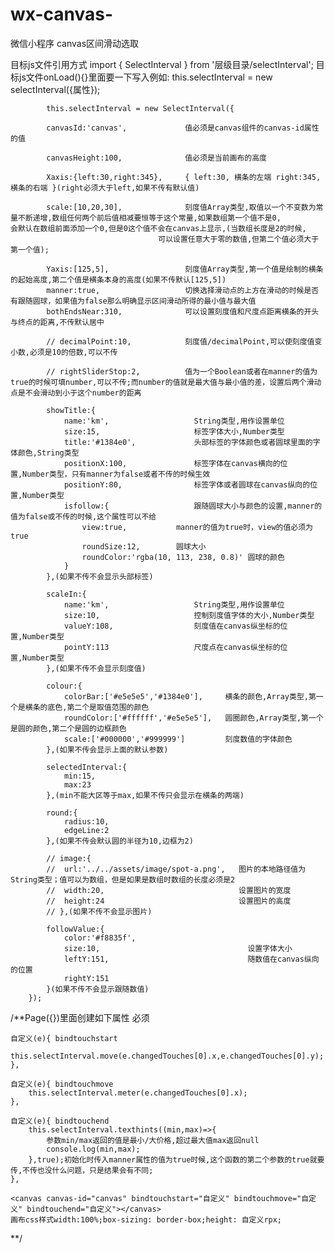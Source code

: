 # wx-canvas-

微信小程序 canvas区间滑动选取

目标js文件引用方式 import { SelectInterval } from '层级目录/selectInterval';
目标js文件onLoad(){}里面要一下写入例如: this.selectInterval = new selectInterval({属性});



			this.selectInterval = new SelectInterval({

			canvasId:'canvas',             值必须是canvas组件的canvas-id属性的值
			
			canvasHeight:100,              值必须是当前画布的高度
			
			Xaxis:{left:30,right:345},     { left:30, 横条的左端 right:345, 横条的右端 }(right必须大于left,如果不传有默认值)
			
			scale:[10,20,30],              刻度值Array类型,取值以一个不变数为常量不断递增,数组任何两个前后值相减要恒等于这个常量,如果数组第一个值不是0,                                      会默认在数组前面添加一个0,但是0这个值不会在canvas上显示,(当数组长度是2的时候,
                                     可以设置任意大于零的数值,但第二个值必须大于第一个值);
																		 
			Yaxis:[125,5],                 刻度值Array类型,第一个值是绘制的横条的起始高度,第二个值是横条本身的高度(如果不传默认[125,5])
			manner:true,                   切换选择滑动点的上方在滑动的时候是否有跟随圆球，如果值为false那么明确显示区间滑动所得的最小值与最大值
			bothEndsNear:310,              可以设置刻度值和尺度点距离横条的开头与终点的距离,不传默认居中
			
			// decimalPoint:10,            刻度值/decimalPoint,可以使刻度值变小数,必须是10的倍数,可以不传
			
			// rightSliderStop:2,          值为一个Boolean或者在manner的值为true的时候可填number,可以不传;而number的值就是最大值与最小值的差，设置后两个滑动点是不会滑动到小于这个number的距离
			
			showTitle:{
				name:'km',                   String类型,用作设置单位
				size:15,                     标签字体大小,Number类型
				title:'#1384e0',             头部标签的字体颜色或者圆球里面的字体颜色,String类型
				positionX:100,               标签字体在canvas横向的位置,Number类型，只有manner为false或者不传的时候生效
				positionY:80,                标签字体或者圆球在canvas纵向的位置,Number类型
				isfollow:{                   跟随圆球大小与颜色的设置,manner的值为false或不传的时候,这个属性可以不给
					view:true,           manner的值为true时，view的值必须为true
					roundSize:12,        圆球大小
					roundColor:'rgba(10, 113, 238, 0.8)' 圆球的颜色
				}
			},(如果不传不会显示头部标签)
			
			scaleIn:{
				name:'km',                   String类型,用作设置单位
				size:10,                     控制刻度值字体的大小,Number类型
				valueY:108,                  刻度值在canvas纵坐标的位置,Number类型
				pointY:113                   尺度点在canvas纵坐标的位置,Number类型
			},(如果不传不会显示刻度值)
			
			colour:{
				colorBar:['#e5e5e5','#1384e0'],     横条的颜色,Array类型,第一个是横条的底色,第二个是取值范围的颜色
				roundColor:['#ffffff','#e5e5e5'],   圆圈颜色,Array类型,第一个是圆的颜色,第二个是圆的边框颜色
				scale:['#000000','#999999']         刻度数值的字体颜色
			},(如果不传会显示上面的默认参数)
			
			selectedInterval:{
				min:15,
				max:23 
			},(min不能大区等于max,如果不传只会显示在横条的两端)
			
			round:{
				radius:10,
				edgeLine:2
			},(如果不传会默认圆的半径为10,边框为2)
			
			// image:{
			// 	url:'../../assets/image/spot-a.png',   图片的本地路径值为String类型；值可以为数组，但是如果是数组时数组的长度必须是2
			// 	width:20,                              设置图片的宽度
			// 	height:24                              设置图片的高度
			// },(如果不传不会显示图片)
			
			followValue:{
 				color:'#f8835f',
 				size:10,                                 设置字体大小
 				leftY:151,                               随数值在canvas纵向的位置
 				rightY:151
 			}(如果不传不会显示跟随数值)
		});
		
 /**Page({})里面创建如下属性 必须
 
 	自定义(e){ bindtouchstart
		this.selectInterval.move(e.changedTouches[0].x,e.changedTouches[0].y);
	},
	
	自定义(e){ bindtouchmove
		this.selectInterval.meter(e.changedTouches[0].x);
	},
	
	自定义(e){ bindtouchend
		this.selectInterval.texthints((min,max)=>{
			参数min/max返回的值是最小/大价格,超过最大值max返回null
			console.log(min,max);
		},true);初始化时传入manner属性的值为true时候,这个函数的第二个参数的true就要传,不传也没什么问题，只是结果会有不同;
	},

 	<canvas canvas-id="canvas" bindtouchstart="自定义" bindtouchmove="自定义" bindtouchend="自定义"></canvas>
 	画布css样式width:100%;box-sizing: border-box;height: 自定义rpx;
 **/
